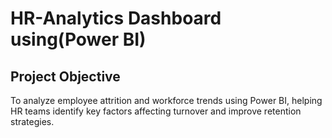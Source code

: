 # HR-Analytics Dashboard using(Power BI)
## Project Objective 
To analyze employee attrition and workforce trends using Power BI, helping HR teams identify key factors affecting turnover and improve retention strategies.
